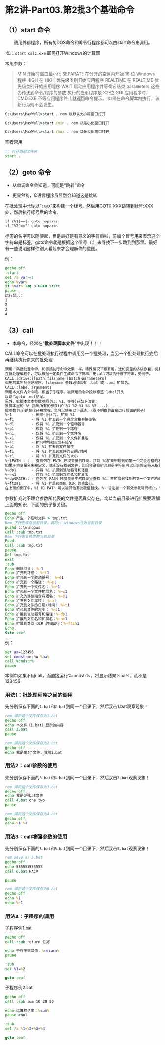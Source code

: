 # 第2讲-Part03.第2批3个基础命令



## （1）start 命令

　　调用外部程序，所有的DOS命令和命令行程序都可以由start命令来调用。

​    如：`start calc.exe` 即可打开Windows的计算器

常用参数： 

> MIN 开始时窗口最小化 
> SEPARATE 在分开的空间内开始 16 位 Windows 程序 
> HIGH 在 HIGH 优先级类别开始应用程序 
> REALTIME 在 REALTIME 优先级类别开始应用程序 
> WAIT 启动应用程序并等候它结束 
> parameters 这些为传送到命令/程序的参数 
> 执行的应用程序是 32-位 GUI 应用程序时，CMD.EXE 不等应用程序终止就返回命令提示。
> 如果在命令脚本内执行，该新行为则不会发生。
>

```bat
C:\Users\MaxWell>start . rem 以默认大小将窗口打开

C:\Users\MaxWell>start /min . rem 以最小化窗口打开

C:\Users\MaxWell>start /max . rem 以最大化窗口打开


```




笔者常用

```bat
:: 打开当前文件夹
start .
```



## （2）goto 命令

- 从单词命令会知道，可能是“跳转”命令

- 更显然的，C语言程序员显然会知道这是跳转

在批处理中允许以“`:XXX`”来构建一个标号，然后用GOTO XXX跳转到标号:XXX处，然后执行标号后的命令。

```txt
if {%1}=={} goto noparms
if "%2"=="" goto noparms
```


标签的名字可以随便起，但是最好是有意义的字符串啦，前加个冒号用来表示这个字符串是标签，goto命令就是根据这个冒号（:）来寻找下一步跳到到那里。最好有一些说明这样你别人看起来才会理解你的意图。

例：

```bat
@echo off
:start
set /a var+=1
echo %var%
if %var% leq 3 GOTO start
pause
运行显示：
1
2
3
4
```





## （3）call

- 本命令，经常在“**批处理脚本文件**”中出现！！！

CALL命令可以在批处理执行过程中调用另一个批处理，当另一个批处理执行完后再继续执行原来的批处理



```txt
调用一条批处理命令，和直接执行命令效果一样，特殊情况下很有用，比如变量的多级嵌套，见教程后面。
在批处理编程中，可以根据一定条件生成命令字符串，用call可以执行该字符串，见例子。  
CALL [drive:][path]filename [batch-parameters]  
调用的其它批处理程序。filename 参数必须具有 .bat 或 .cmd 扩展名。
CALL :label arguments
调用本文件内命令段，相当于子程序。被调用的命令段以标签:label开头
以命令goto :eof结尾。
另外，批脚本文本参数参照(%0、%1、等等)已如下改变:
批脚本里的 %* 指出所有的参数(如 %1 %2 %3 %4 %5 ...)
批参数(%n)的替代已被增强。您可以使用以下语法:（看不明白的直接运行后面的例子）
%~1         - 删除引号(")，扩充 %1
%~f1        - 将 %1 扩充到一个完全合格的路径名
%~d1        - 仅将 %1 扩充到一个驱动器号
%~p1        - 仅将 %1 扩充到一个路径
%~n1        - 仅将 %1 扩充到一个文件名
%~x1        - 仅将 %1 扩充到一个文件扩展名
%~s1        - 扩充的路径指含有短名
%~a1        - 将 %1 扩充到文件属性
%~t1        - 将 %1 扩充到文件的日期/时间
%~z1        - 将 %1 扩充到文件的大小
%~$PATH : 1 - 查找列在 PATH 环境变量的目录，并将 %1扩充到找到的第一个完全合格的名称。
如果环境变量名未被定义，或者没有找到文件，此组合键会扩充到空字符串可以组合修定符来取得多重结果:
%~dp1       - 只将 %1 扩展到驱动器号和路径
%~nx1       - 只将 %1 扩展到文件名和扩展名
%~dp$PATH:1 - 在列在 PATH 环境变量中的目录里查找 %1，并扩展到找到的第一个文件的驱动器号和路径。
%~ftza1     - 将 %1 扩展到类似 DIR 的输出行。
在上面的例子中，%1 和 PATH 可以被其他有效数值替换。%~ 语法被一个有效参数号码终止。%~ 修定符不能跟 %*使用注意：
```



参数扩充时不理会参数所代表的文件是否真实存在，均以当前目录进行扩展要理解上面的知识，下面的例子很关键。


```bat
@echo off
Echo 产生一个临时文件 > tmp.txt
Rem 下行先保存当前目录，再将c:\windows设为当前目录
pushd c:\windows
Call :sub tmp.txt
Rem 下行恢复前次的当前目录
Popd
Call :sub tmp.txt
pause
Del tmp.txt
exit
:sub
Echo 删除引号： %~1
Echo 扩充到路径： %~f1
Echo 扩充到一个驱动器号： %~d1
Echo 扩充到一个路径： %~p1 
Echo 扩充到一个文件名： %~n1
Echo 扩充到一个文件扩展名： %~x1
Echo 扩充的路径指含有短名： %~s1 
Echo 扩充到文件属性： %~a1 
Echo 扩充到文件的日期/时间： %~t1 
Echo 扩充到文件的大小： %~z1 
Echo 扩展到驱动器号和路径：%~dp1
Echo 扩展到文件名和扩展名：%~nx1
Echo 扩展到类似 DIR 的输出行：%~ftza1
Echo.
Goto :eof
```

例：

```bat
set aa=123456
set cmdstr=echo %aa%
call %cmdstr%
pause
```

本例中如果不用call，而直接运行%cmdstr%，将显示结果%aa%，而不是123456





### 用法1：批处理程序之间的调用

先分别保存下面的`1.bat`和`2.bat`到同一个目录下，然后双击1.bat观察现象！

```bat
rem 请将这个文件保存为1.bat
@echo off
echo 本文件（1.bat）显示的内容
call 2.bat
pause
```



```bat
rem 请将这个文件保存为2.bat
@echo off
echo 我是第2个文件，我叫2.bat
```





### 用法2：call参数的使用

先分别保存下面的`3.bat`和`4.bat`到同一个目录下，然后双击`3.bat`观察现象！

```bat
rem 请将这个文件保存为3.bat
@echo off
echo 我是3号bat文件
call 4.bat one two
pause
```



```bat
rem 请将这个文件保存为4.bat
@echo off
echo %1 %2
```





### 用法3：call增强参数的使用

先分别保存下面的`5.bat`和`6.bat`到同一个目录下，然后双击`5.bat`观察现象！

```bat
rem save as 5.bat
@echo off
echo 555555555555
call 6.bat HACV

pause
```



```bat
rem 请将这个文件保存为6.bat
@echo off
echo %1
echo %~1
```



### 用法4：子程序的调用

子程序例1.bat

```bat
@echo off
call :sub return 你好

echo 子程序返回值：%return%
pause

:sub
set %1=%2

goto :eof
```



子程序例2.bat

```bat
@echo off
call :sub sum 10 20 50

echo 运算的结果：%sum%
pause >nul

:sub
set /a %1=%2+%3+%4

goto :eof
```

